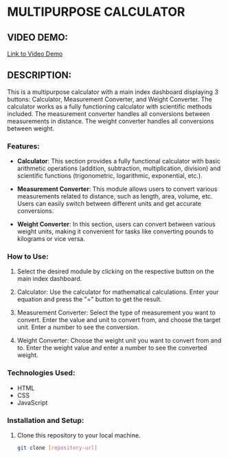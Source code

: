 # MULTIPURPOSE CALCULATOR

## VIDEO DEMO:
[Link to Video Demo](#)  <!-- Replace with the actual link to your video demo -->

## DESCRIPTION:
This is a multipurpose calculator with a main index dashboard displaying 3 buttons: Calculator, Measurement Converter, and Weight Converter. The calculator works as a fully functioning calculator with scientific methods included. The measurement converter handles all conversions between measurements in distance. The weight converter handles all conversions between weight.

### Features:

- **Calculator**: This section provides a fully functional calculator with basic arithmetic operations (addition, subtraction, multiplication, division) and scientific functions (trigonometric, logarithmic, exponential, etc.).

- **Measurement Converter**: This module allows users to convert various measurements related to distance, such as length, area, volume, etc. Users can easily switch between different units and get accurate conversions.

- **Weight Converter**: In this section, users can convert between various weight units, making it convenient for tasks like converting pounds to kilograms or vice versa.

### How to Use:

1. Select the desired module by clicking on the respective button on the main index dashboard.

2. Calculator: Use the calculator for mathematical calculations. Enter your equation and press the "=" button to get the result.

3. Measurement Converter: Select the type of measurement you want to convert. Enter the value and unit to convert from, and choose the target unit. Enter a number to see the conversion.

4. Weight Converter: Choose the weight unit you want to convert from and to. Enter the weight value and enter a number to see the converted weight.

### Technologies Used:

- HTML
- CSS
- JavaScript

### Installation and Setup:

1. Clone this repository to your local machine.
   ```bash
   git clone [repository-url]
